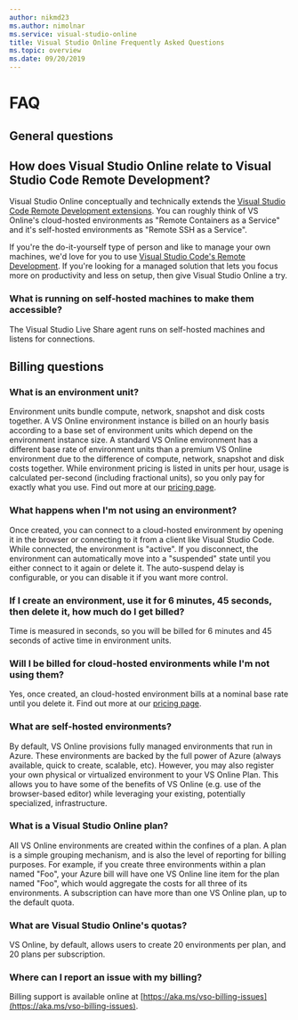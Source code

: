 ```yaml
---
author: nikmd23
ms.author: nimolnar
ms.service: visual-studio-online
title: Visual Studio Online Frequently Asked Questions
ms.topic: overview
ms.date: 09/20/2019
---
```


# FAQ

## General questions

## How does Visual Studio Online relate to Visual Studio Code Remote Development?

Visual Studio Online conceptually and technically extends the [Visual Studio Code Remote Development extensions](https://marketplace.visualstudio.com/items?itemName=ms-vscode-remote.vscode-remote-extensionpack). You can roughly think of VS Online's cloud-hosted environments as "Remote Containers as a Service" and it's self-hosted environments as "Remote SSH as a Service".

If you're the do-it-yourself type of person and like to manage your own machines, we'd love for you to use [Visual Studio Code's Remote Development](https://code.visualstudio.com/docs/remote/remote-overview). If you're looking for a managed solution that lets you focus more on productivity and less on setup, then give Visual Studio Online a try.

### What is running on self-hosted machines to make them accessible?

The Visual Studio Live Share agent runs on self-hosted machines and listens for connections.


## Billing questions

### What is an environment unit? 

Environment units bundle compute, network, snapshot and disk costs together. A VS Online environment instance is billed on an hourly basis according to a base set of environment units which depend on the environment instance size.  A standard VS Online environment has a different base rate of environment units than a premium VS Online environment due to the difference of compute, network, snapshot and disk costs together. While environment pricing is listed in units per hour, usage is calculated per-second (including fractional units), so you only pay for exactly what you use. Find out more at our [pricing page](https://aka.ms/vso-pricing).

### What happens when I'm not using an environment? 

Once created, you can connect to a cloud-hosted environment by opening it in the browser or connecting to it from a client like Visual Studio Code. While connected, the environment is "active". If you disconnect, the environment can automatically move into a "suspended" state until you either connect to it again or delete it. The auto-suspend delay is configurable, or you can disable it if you want more control.

### If I create an environment, use it for 6 minutes, 45 seconds, then delete it, how much do I get billed? 

Time is measured in seconds, so you will be billed for 6 minutes and 45 seconds of active time in environment units. 

### Will I be billed for cloud-hosted environments while I'm not using them? 

Yes, once created, an cloud-hosted environment bills at a nominal base rate until you delete it. Find out more at our [pricing page](https://aka.ms/vso-pricing).

### What are self-hosted environments?  

By default, VS Online provisions fully managed environments that run in Azure. These environments are backed by the full power of Azure (always available, quick to create, scalable, etc). However, you may also register your own physical or virtualized environment to your VS Online Plan. This allows you to have some of the benefits of VS Online (e.g. use of the browser-based editor) while leveraging your existing, potentially specialized, infrastructure.

### What is a Visual Studio Online plan?

All VS Online environments are created within the confines of a plan. A plan is a simple grouping mechanism, and is also the level of reporting for billing purposes. For example, if you create three environments within a plan named "Foo", your Azure bill will have one VS Online line item for the plan named "Foo", which would aggregate the costs for all three of its environments. A subscription can have more than one VS Online plan, up to the default quota.

### What are Visual Studio Online's quotas?

VS Online, by default, allows users to create 20 environments per plan, and 20 plans per subscription.

### Where can I report an issue with my billing?

Billing support is available online at [https://aka.ms/vso-billing-issues](https://aka.ms/vso-billing-issues).